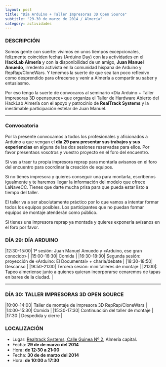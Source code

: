 ```yaml
---
layout: post
title: "Día Arduino + Taller Impresoras 3D Open Source"
subtitle: "29-30 de marzo de 2014 / Almería"
category: actividades
---
```


### DESCRIPCIÓN

Somos gente con suerte: vivimos en unos tiempos excepcionales, felizmente coinciden fechas (Arduino Day)
con las actividades en el **HackLab Almería** y con la disponibilidad de un amigo, **Juan Manuel Amuedo**,
irredento activista en la comunidad hispana de Arduino y RepRap/CloneWars. Y tenemos la suerte de que sea
tan poco reflexivo como desprendido para ofrecerse y venir a Almería a compartir su saber y entusiasmo.

Por eso tengo la suerte de convocaros al seminario «Día Arduino + Taller impresoras 3D opensource» que organiza
el Taller de Hardware Abierto del HackLab Almería con el apoyo y patrocinio de **RealTrack Systems** y
 la inestimable participación estelar de Juan Manuel.

---

### Convocatoria

Por la presente convocamos a todos los profesionales y aficionados a Arduino a que vengan el
**día 29 para presentar sus trabajos y sus experiencias** en alguna de las dos sesiones reservadas para ellos.
 Por favor presentaos vosotros y vuestro proyecto en el foro del encuentro.

Si vas a traer tu propia impresora reprap para montarla avísanos en el foro del encuentro para coordinar la creación
de equipos.

Si no tienes impresora y quieres conseguir una para montarla, escríbenos igualmente y te haremos llegar la
información del modelo que ofrece LaNaveCC.  Tienes que darte mucha prisa para que pueda estar listo a tiempo del taller.

El taller va a ser absolutamente práctico por lo que vamos a intentar formar todos los equipos posibles.
Los participantes que no puedan formar equipos de montaje atenderán como público.

Si tienes una impresora reprap ya montada y quieres exponerla avísanos en el foro por favor.


### DÍA 29: DÍA ARDUINO

|12:30-15:00| 1ª sesión:  Juan Manuel Amuedo y «Arduino, ese gran conocido» |
|15:00-16:30| Comida |
|16:30-18:30| Segunda sesión: proyección de «Arduino: El Documental» + charla/debate |
|18:30-18:50| Descanso |
|18:50-21:00| Tercera sesión: mini talleres de montaje |
|21:00|: Tapeo almeriense junto a quienes quieran incorporarse cenaremos de tapas en bares de la ciudad. |

---

### DÍA 30: TALLER IMPRESORAS 3D OPEN SOURCE

|10:00-14:00| Taller de montaje de impresora 3D RepRap/CloneWars |
|14:00-15:30| Comida |
|15:30-17:30| Continuación del taller de montaje |
|17:30 | Despedida y cierre |


### LOCALIZACIÓN

- Lugar: [Realtrack Systems, Calle Guinea Nº 2][1], Almería capital.
- Fecha: **29 de de marzo del 2014**
- Hora: **de 12:30 a 21:00**
- Fecha: **30 de de marzo del 2014**
- Hora: **de 10:00 a 17:30**

[1]: http://bit.ly/RealTrackSystems

